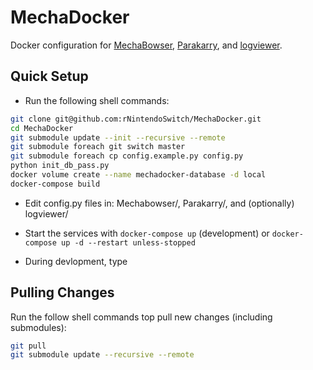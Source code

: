 # MechaDocker
Docker configuration for [MechaBowser](https://github.com/rNintendoSwitch/MechaBowser), [Parakarry](https://github.com/rNintendoSwitch/Parakarry), and [logviewer](https://github.com/rNintendoSwitch/logviewer).

## Quick Setup
* Run the following shell commands:
```sh
git clone git@github.com:rNintendoSwitch/MechaDocker.git
cd MechaDocker
git submodule update --init --recursive --remote
git submodule foreach git switch master
git submodule foreach cp config.example.py config.py
python init_db_pass.py
docker volume create --name mechadocker-database -d local
docker-compose build
```
* Edit config.py files in: Mechabowser/, Parakarry/, and (optionally) logviewer/ 
* Start the services with `docker-compose up` (development) or `docker-compose up -d --restart unless-stopped`

* During devlopment, type

## Pulling Changes
Run the follow shell commands top pull new changes (including submodules):
```sh
git pull
git submodule update --recursive --remote
```